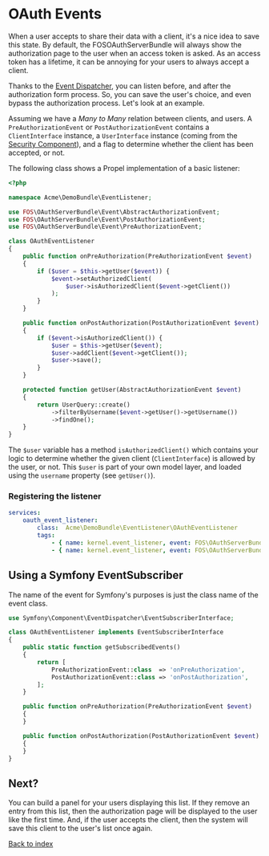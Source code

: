 OAuth Events
====================

When a user accepts to share their data with a client, it's a nice idea to save this state.
By default, the FOSOAuthServerBundle will always show the authorization page to the user
when an access token is asked. As an access token has a lifetime, it can be annoying for your
users to always accept a client.

Thanks to the [Event Dispatcher](http://symfony.com/doc/current/components/event_dispatcher.html),
you can listen before, and after the authorization form process. So, you can save the user's choice,
and even bypass the authorization process. Let's look at an example.

Assuming we have a _Many to Many_ relation between clients, and users. A `PreAuthorizationEvent` or `PostAuthorizationEvent` contains
a `ClientInterface` instance, a `UserInterface` instance (coming from the [Security Component](http://symfony.com/doc/current/book/security.html)),
and a flag to determine whether the client has been accepted, or not.

The following class shows a Propel implementation of a basic listener:

``` php
<?php

namespace Acme\DemoBundle\EventListener;

use FOS\OAuthServerBundle\Event\AbstractAuthorizationEvent;
use FOS\OAuthServerBundle\Event\PostAuthorizationEvent;
use FOS\OAuthServerBundle\Event\PreAuthorizationEvent;

class OAuthEventListener
{
    public function onPreAuthorization(PreAuthorizationEvent $event)
    {
        if ($user = $this->getUser($event)) {
            $event->setAuthorizedClient(
                $user->isAuthorizedClient($event->getClient())
            );
        }
    }

    public function onPostAuthorization(PostAuthorizationEvent $event)
    {
        if ($event->isAuthorizedClient()) {
            $user = $this->getUser($event);
            $user->addClient($event->getClient());
            $user->save();
        }
    }

    protected function getUser(AbstractAuthorizationEvent $event)
    {
        return UserQuery::create()
            ->filterByUsername($event->getUser()->getUsername())
            ->findOne();
    }
}
```

The `$user` variable has a method `isAuthorizedClient()` which contains your logic to determine whether
the given client (`ClientInterface`) is allowed by the user, or not. This `$user` is part of your
own model layer, and loaded using the `username` property (see `getUser()`).

### Registering the listener

``` yaml
services:
    oauth_event_listener:
        class:  Acme\DemoBundle\EventListener\OAuthEventListener
        tags:
            - { name: kernel.event_listener, event: FOS\OAuthServerBundle\Event\PreAuthorizationEvent, method: onPreAuthorization }
            - { name: kernel.event_listener, event: FOS\OAuthServerBundle\Event\PostAuthorizationEvent, method: onPostAuthorization }
```


## Using a Symfony EventSubscriber

The name of the event for Symfony's purposes is just the class name of the event class.

```php
use Symfony\Component\EventDispatcher\EventSubscriberInterface;

class OAuthEventListener implements EventSubscriberInterface
{
    public static function getSubscribedEvents()
    {
        return [
            PreAuthorizationEvent::class  => 'onPreAuthorization',
            PostAuthorizationEvent::class => 'onPostAuthorization',
        ];
    }

    public function onPreAuthorization(PreAuthorizationEvent $event)
    {
    }

    public function onPostAuthorization(PostAuthorizationEvent $event)
    {
    }
}
```

## Next?

You can build a panel for your users displaying this list. If they remove an entry from this list,
then the authorization page will be displayed to the user like the first time. And, if the user
accepts the client, then the system will save this client to the user's list once again.


[Back to index](index.md)
